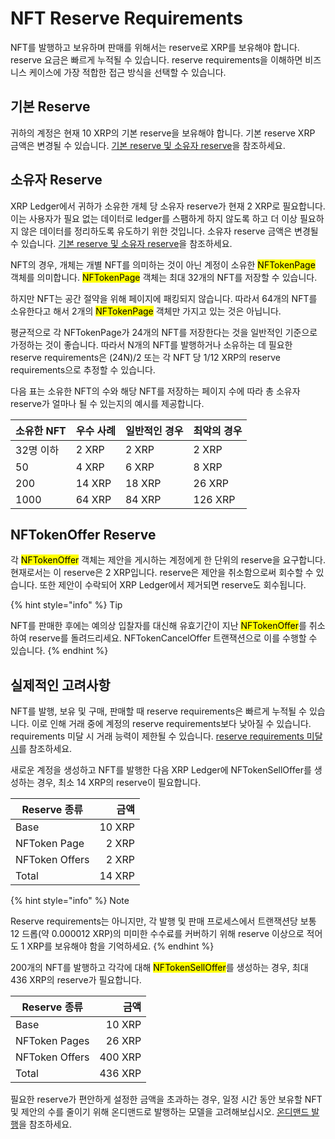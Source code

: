 # NFT Reserve Requirements

NFT를 발행하고 보유하며 판매를 위해서는 reserve로 XRP를 보유해야 합니다. reserve 요금은 빠르게 누적될 수 있습니다. reserve requirements을 이해하면 비즈니스 케이스에 가장 적합한 접근 방식을 선택할 수 있습니다.

## 기본 Reserve

귀하의 계정은 현재 10 XRP의 기본 reserve을 보유해야 합니다. 기본 reserve XRP 금액은 변경될 수 있습니다. [기본 reserve 및 소유자 reserve](../../undefined-1/undefined/reserves.md)을 참조하세요.

## 소유자 Reserve&#x20;

XRP Ledger에서 귀하가 소유한 개체 당 소유자 reserve가 현재 2 XRP로 필요합니다. 이는 사용자가 필요 없는 데이터로 ledger를 스팸하게 하지 않도록 하고 더 이상 필요하지 않은 데이터를 정리하도록 유도하기 위한 것입니다. 소유자 reserve 금액은 변경될 수 있습니다. [기본 reserve 및 소유자 reserve](../../undefined-1/undefined/reserves.md)을 참조하세요.

NFT의 경우, 개체는 개별 NFT를 의미하는 것이 아닌 계정이 소유한 <mark style="background-color:yellow;">NFTokenPage</mark> 객체를 의미합니다. <mark style="background-color:yellow;">NFTokenPage</mark> 객체는 최대 32개의 NFT를 저장할 수 있습니다.

하지만 NFT는 공간 절약을 위해 페이지에 패킹되지 않습니다. 따라서 64개의 NFT를 소유한다고 해서 2개의 <mark style="background-color:yellow;">NFTokenPage</mark> 객체만 가지고 있는 것은 아닙니다.

평균적으로 각 NFTokenPage가 24개의 NFT를 저장한다는 것을 일반적인 기준으로 가정하는 것이 좋습니다. 따라서 N개의 NFT를 발행하거나 소유하는 데 필요한 reserve requirements은 (24N)/2 또는 각 NFT 당 1/12 XRP의 reserve requirements으로 추정할 수 있습니다.

다음 표는 소유한 NFT의 수와 해당 NFT를 저장하는 페이지 수에 따라 총 소유자 reserve가 얼마나 될 수 있는지의 예시를 제공합니다.

| 소유한 NFT | 우수 사례  | 일반적인 경우 | 최악의 경우  |
| ------- | ------ | ------- | ------- |
| 32명 이하  | 2 XRP  | 2 XRP   | 2 XRP   |
| 50      | 4 XRP  | 6 XRP   | 8 XRP   |
| 200     | 14 XRP | 18 XRP  | 26 XRP  |
| 1000    | 64 XRP | 84 XRP  | 126 XRP |

## NFTokenOffer Reserve&#x20;

각 <mark style="background-color:yellow;">NFTokenOffer</mark> 객체는 제안을 게시하는 계정에게 한 단위의 reserve을 요구합니다. 현재로서는 이 reserve은 2 XRP입니다. reserve은 제안을 취소함으로써 회수할 수 있습니다. 또한 제안이 수락되어 XRP Ledger에서 제거되면 reserve도 회수됩니다.

{% hint style="info" %}
Tip

NFT를 판매한 후에는 예의상 입찰자를 대신해 유효기간이 지난 <mark style="background-color:yellow;">NFTokenOffer</mark>를 취소하여 reserve를 돌려드리세요. NFTokenCancelOffer 트랜잭션으로 이를 수행할 수 있습니다.
{% endhint %}

## 실제적인 고려사항

NFT를 발행, 보유 및 구매, 판매할 때 reserve requirements은 빠르게 누적될 수 있습니다. 이로 인해 거래 중에 계정의 reserve requirements보다 낮아질 수 있습니다. requirements 미달 시 거래 능력이 제한될 수 있습니다. [reserve requirements 미달 시](../../undefined-1/undefined/reserves.md)를 참조하세요.

새로운 계정을 생성하고 NFT를 발행한 다음 XRP Ledger에 NFTokenSellOffer를 생성하는 경우, 최소 14 XRP의 reserve이 필요합니다.

| Reserve 종류     |     금액 |
| -------------- | -----: |
| Base           | 10 XRP |
| NFToken Page   |  2 XRP |
| NFToken Offers |  2 XRP |
| Total          | 14 XRP |

{% hint style="info" %}
Note

Reserve requirements는 아니지만, 각 발행 및 판매 프로세스에서 트랜잭션당 보통 12 드롭(약 0.000012 XRP)의 미미한 수수료를 커버하기 위해 reserve 이상으로 적어도 1 XRP를 보유해야 함을 기억하세요.
{% endhint %}

200개의 NFT를 발행하고 각각에 대해 <mark style="background-color:yellow;">NFTokenSellOffer</mark>를 생성하는 경우, 최대 436 XRP의 reserve가 필요합니다.

| Reserve 종류     |      금액 |
| -------------- | ------: |
| Base           |  10 XRP |
| NFToken Pages  |  26 XRP |
| NFToken Offers | 400 XRP |
| Total          | 436 XRP |

필요한 reserve가 편안하게 설정한 금액을 초과하는 경우, 일정 시간 동안 보유할 NFT 및 제안의 수를 줄이기 위해 온디맨드로 발행하는 모델을 고려해보십시오. [온디맨드 발행](undefined.md)을 참조하세요.

&#x20;
